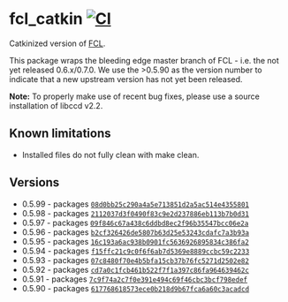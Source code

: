 # fcl_catkin [![CI](https://github.com/wxmerkt/fcl_catkin/workflows/CI/badge.svg)](https://github.com/wxmerkt/fcl_catkin/actions?query=workflow%3ACI)
Catkinized version of [FCL](https://github.com/flexible-collision-library/fcl).

This package wraps the bleeding edge master branch of FCL - i.e. the not yet released 0.6.x/0.7.0. We use the >0.5.90 as the version number to indicate that a new upstream version has not yet been released.

**Note:** To properly make use of recent bug fixes, please use a source installation of libccd v2.2.

## Known limitations
- Installed files do not fully clean with make clean.

## Versions

- 0.5.99 - packages [``08d0bb25c290a4a5e713851d2a5ac514e4355801``](https://github.com/flexible-collision-library/fcl/commit/08d0bb25c290a4a5e713851d2a5ac514e4355801)
- 0.5.98 - packages [``2112037d3f0490f83c9e2d237886eb113b7b0d31``](https://github.com/flexible-collision-library/fcl/commit/2112037d3f0490f83c9e2d237886eb113b7b0d31)
- 0.5.97 - packages [``09f846c67a438c6ddbd8ec2f96b35547bcc06e2a``](https://github.com/flexible-collision-library/fcl/commit/09f846c67a438c6ddbd8ec2f96b35547bcc06e2a)
- 0.5.96 - packages [``b2cf326426de5807b63d25e53243cdafc7a3b93a``](https://github.com/flexible-collision-library/fcl/commit/b2cf326426de5807b63d25e53243cdafc7a3b93a)
- 0.5.95 - packages [``16c193a6ac938b0901fc5636926895834c386fa2``](https://github.com/flexible-collision-library/fcl/commit/16c193a6ac938b0901fc5636926895834c386fa2)
- 0.5.94 - packages [``f15ffc21c9c0f6f6ab7d5369e8889ccbc59c2233``](https://github.com/flexible-collision-library/fcl/commit/f15ffc21c9c0f6f6ab7d5369e8889ccbc59c2233)
- 0.5.93 - packages [``07c8480f70e4b5bfa15cb37b76fc5271d2502e82``](https://github.com/flexible-collision-library/fcl/commit/07c8480f70e4b5bfa15cb37b76fc5271d2502e82)
- 0.5.92 - packages [``cd7a0c1fcb461b522f7f1a397c86fa964639462c``](https://github.com/flexible-collision-library/fcl/commit/cd7a0c1fcb461b522f7f1a397c86fa964639462c)
- 0.5.91 - packages [``7c9f74a2c7f0e391e494c69f46cbc3bcf798edef``](https://github.com/flexible-collision-library/fcl/commit/7c9f74a2c7f0e391e494c69f46cbc3bcf798edef)
- 0.5.90 - packages [``617768618573ece0b218d9b67fca6a60c3acadcd``](https://github.com/flexible-collision-library/fcl/commit/617768618573ece0b218d9b67fca6a60c3acadcd)
